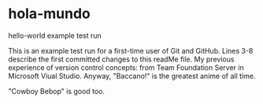 # hola-mundo
hello-world example test run

This is an example test run for a first-time user of Git and GitHub.
Lines 3-8 describe the first committed changes to this readMe file.
My previous experience of version control concepts:
from Team Foundation Server in Microsoft Viual Studio.
Anyway, "Baccano!" is the greatest anime of all time.
<div> "Cowboy Bebop" is good too. </div>
